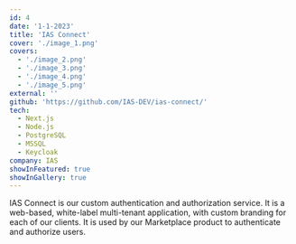 ```yaml
---
id: 4
date: '1-1-2023'
title: 'IAS Connect'
cover: './image_1.png'
covers:
  - './image_2.png'
  - './image_3.png'
  - './image_4.png'
  - './image_5.png'
external: ''
github: 'https://github.com/IAS-DEV/ias-connect/'
tech:
  - Next.js
  - Node.js
  - PostgreSQL
  - MSSQL
  - Keycloak
company: IAS
showInFeatured: true
showInGallery: true
---
```


IAS Connect is our custom authentication and authorization service. It is a web-based, white-label multi-tenant application, with custom branding for each of our clients. It is used by our Marketplace product to authenticate and authorize users.
